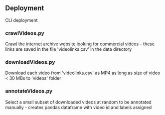 ## Deployment 

CLI deployment

### crawlVideos.py

Crawl the internet archive website looking for commercial videos - these links are saved in the file 'videolinks.csv' in the data directory 

### downloadVideos.py

Download each video from 'videolinks.csv' as MP4 as long as size of video < 30 MBs to 'videos' folder

### annotateVideos.py

Select a small subset of downloaded videos at random to be annotated manually - creates pandas dataframe with video id and labels assigned 